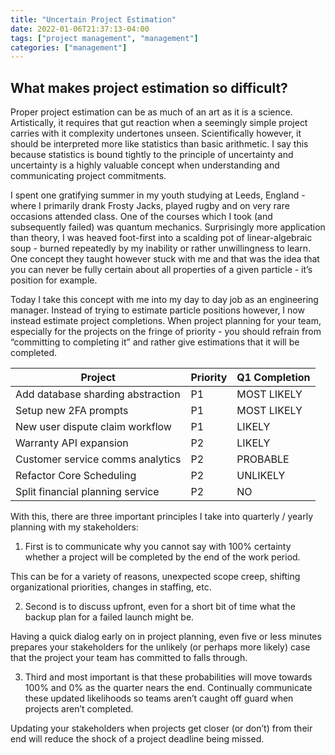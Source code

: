 ```yaml
---
title: "Uncertain Project Estimation"
date: 2022-01-06T21:37:13-04:00
tags: ["project management", "management"]
categories: ["management"]
---
```


## What makes project estimation so difficult?

Proper project estimation can be as much of an art as it is a science. Artistically, it requires that gut reaction when a seemingly simple project carries with it complexity undertones unseen. Scientifically however, it should be interpreted more like statistics than basic arithmetic. I say this because statistics is bound tightly to the principle of uncertainty and uncertainty is a highly valuable concept when understanding and communicating project commitments.

I spent one gratifying summer in my youth studying at Leeds, England - where I primarily drank Frosty Jacks, played rugby and on very rare occasions attended class. One of the courses which I took (and subsequently failed) was quantum mechanics. Surprisingly more application than theory, I was heaved foot-first into a scalding pot of linear-algebraic soup - burned repeatedly by my inability or rather unwillingness to learn. One concept they taught however stuck with me and that was the idea that you can never be fully certain about all properties of a given particle - it’s position for example.

Today I take this concept with me into my day to day job as an engineering manager. Instead of trying to estimate particle positions however, I now instead estimate project completions. When project planning for your team, especially for the projects on the fringe of priority - you should refrain from “committing to completing it” and rather give estimations that it will be completed.

| Project                           | Priority | Q1 Completion |
| --------------------------------- | -------- | ------------- |
| Add database sharding abstraction | P1       | MOST LIKELY   |
| Setup new 2FA prompts             | P1       | MOST LIKELY   |
| New user dispute claim workflow   | P1       | LIKELY        |
| Warranty API expansion            | P2       | LIKELY        |
| Customer service comms analytics  | P2       | PROBABLE      |
| Refactor Core Scheduling          | P2       | UNLIKELY      |
| Split financial planning service  | P2       | NO            |

With this, there are three important principles I take into quarterly / yearly planning with my stakeholders:

1. First is to communicate why you cannot say with 100% certainty whether a project will be completed by the end of the work period.

This can be for a variety of reasons, unexpected scope creep, shifting organizational priorities, changes in staffing, etc.

2. Second is to discuss upfront, even for a short bit of time what the backup plan for a failed launch might be.

Having a quick dialog early on in project planning, even five or less minutes prepares your stakeholders for the unlikely (or perhaps more likely) case that the project your team has committed to falls through.

3. Third and most important is that these probabilities will move towards 100% and 0% as the quarter nears the end. Continually communicate these updated likelihoods so teams aren’t caught off guard when projects aren’t completed.

Updating your stakeholders when projects get closer (or don’t) from their end will reduce the shock of a project deadline being missed.

